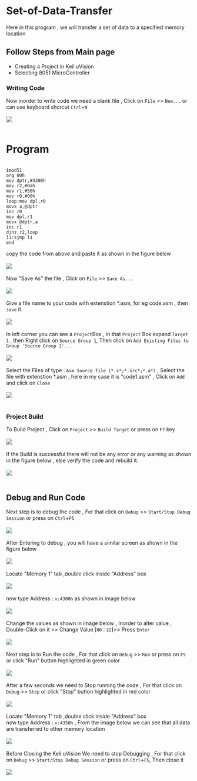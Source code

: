 # Set-of-Data-Transfer
Here in this program , we will transfer a set of data to a specified memory location<br>
## Follow Steps from Main page
* Creating a Project in Keil uVision
* Selecting 8051 MicroController 
### Writing Code
Now inorder to write code we need a blank file , Click on `File` >> `New...` or can use keyboard shorcut `Ctrl`+`N`<br><br>
![](/images/img7.png) <br><br>
# Program
```Assembly
  
$mod51
org 00h
mov dptr,#4300h
mov r2,#0ah
mov r1,#50h
mov r0,#00h
loop:mov dpl,r0
movx a,@dptr
inc r0
mov dpl,r1
movx @dptr,a
inc r1
djnz r2,loop
l1:sjmp l1
end
```

copy the code from above and paste it as shown in the figure below <br><br>
![](/images/img8.png) <br><br>
Now "Save As" the file , Click on `File` >> `Save As...`<br><br>
![](/images/img9.png) <br><br>
Give a file name to your code with extenstion *.asm, for eg code.asm , then `save` it.<br><br>
![](/images/img10.png) <br><br>
 In left corner you can see a `Project`Box , in that `Project` Box expand `Target 1`  , then Right click on  `Source Group 1`, Then click on `Add Existing Files to Group 'Source Group 1'...`<br><br>
![](/images/img11.png) <br><br>
Select the Files of type : `Asm Source file (*.s*;*.src*;*.a*)` , Select the file with extenstion *.asm , here in my case it is "code1.asm" , Click on `Add` and click on `Close`<br><br>
![](/images/img12.png) <br><br>
### Project Build
To Bulid Project , Click on `Project` >> `Build Target` or press on `F7` key<br><br>
![](/images/img13.png) <br><br>
If the Build is successful there will not be any error or any warning  as shown in the figure below , else verify the code and rebuild it.<br><br>
![](/images/img14a.png) <br><br>
## Debug and Run Code
Next step is to debug the code , For that click on `Debug` >> `Start/Stop Debug Session` or press on `Ctrl`+`F5`<br><br>
![](/images/img15.png) <br><br>
After Entering to debug , you will have a similar screen as shown in the figure below<br><br>
![](/images/img21.png) <br><br>
Locate "Memory 1" tab ,double click inside "Address" box<br><br>
![](/images/img23.png) <br><br>
now type Address : ```x:4300h``` as shown in image below<br><br>
![](/images/img16.png) <br><br>
Change the values as shown in image below , Inorder to alter value , Double-Click on it >> Change Value [`00` : `22`]>> Press `Enter`<br><br>
![](/images/img17.png) <br><br>
Next step is to Run the code , For that click on `Debug` >> `Run` or press on `F5` or click "Run" button highlighted in green color<br><br>
![](/images/img22.jpg) <br><br>
After a few seconds we need to Stop running the code , For that click on `Debug` >> `Stop`  or click "Stop" button highlighted in red color<br><br>
![](/images/img18.jpg) <br><br>
Locate "Memory 1" tab ,double click inside "Address" box<br>
now type Address : ```x:4350h``` , From the image below we can see that all data are transferred to other memory location<br><br>
![](/images/img19.png) <br><br>
Before Closing the Keil uVision We need to stop Debugging , For that click on `Debug` >> `Start/Stop Debug Session` or press on `Ctrl`+`F5`, Then close it<br><br> 
![](/images/img15.png) <br><br>
